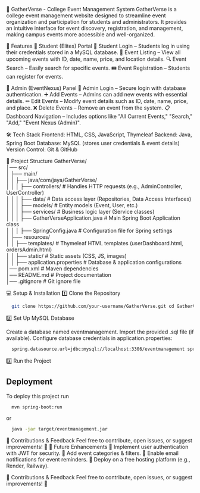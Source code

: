 📌 GatherVerse - College Event Management System
GatherVerse is a college event management website designed to streamline event organization and participation for students and administrators. It provides an intuitive interface for event discovery, registration, and management, making campus events more accessible and well-organized.

🚀 Features
🔹 Student (Elites) Portal
👤 Student Login – Students log in using their credentials stored in a MySQL database.
📅 Event Listing – View all upcoming events with ID, date, name, price, and location details.
🔍 Event Search – Easily search for specific events.
🎟 Event Registration – Students can register for events.

🔹 Admin (EventNexus) Panel
🔐 Admin Login – Secure login with database authentication.
➕ Add Events – Admins can add new events with essential details.
✏ Edit Events – Modify event details such as ID, date, name, price, and place.
❌ Delete Events – Remove an event from the system.
📋 Dashboard Navigation – Includes options like "All Current Events," "Search," "Add," "Event Nexus (Admin)".

🛠️ Tech Stack
Frontend: HTML, CSS, JavaScript, Thymeleaf
Backend: Java, Spring Boot
Database: MySQL (stores user credentials & event details)
Version Control: Git & GitHub

📂 Project Structure
GatherVerse/  
│── src/  
│   ├── main/  
│   │   ├── java/com/jaya/GatherVerse/  
│   │   │   ├── controllers/           # Handles HTTP requests (e.g., AdminController, UserController)  
│   │   │   ├── data/                   # Data access layer (Repositories, Data Access Interfaces)  
│   │   │   ├── models/                 # Entity models (Event, User, etc.)  
│   │   │   ├── services/               # Business logic layer (Service classes)  
│   │   │   ├── GatherVerseApplication.java  # Main Spring Boot Application class  
│   │   │   ├── SpringConfig.java        # Configuration file for Spring settings  
│   ├── resources/  
│   │   ├── templates/                   # Thymeleaf HTML templates (userDashboard.html, ordersAdmin.html)  
│   │   ├── static/                       # Static assets (CSS, JS, images)  
│   │   ├── application.properties        # Database & application configurations  
│── pom.xml                               # Maven dependencies  
│── README.md                             # Project documentation  
│── .gitignore                            # Git ignore file  


💻 Setup & Installation 
1️⃣ Clone the Repository 
```bash
  git clone https://github.com/your-username/GatherVerse.git cd GatherVerse 
```
2️⃣ Set Up MySQL Database

Create a database named eventmanagement. 
Import the provided .sql file (if available). 
Configure database credentials in application.properties: 
```bash
  spring.datasource.url=jdbc:mysql://localhost:3306/eventmanagement spring.datasource.username=root spring.datasource.password=yourpassword spring.jpa.hibernate.ddl-auto=update
```

3️⃣ Run the Project 
## Deployment

To deploy this project run

```bash
  mvn spring-boot:run
```
or
```bash
  java -jar target/eventmanagement.jar
```

📩 Contributions & Feedback Feel free to contribute, open issues, or suggest improvements! 🚀
🌱 Future Enhancements
🔹 Implement user authentication with JWT for security.
🔹 Add event categories & filters.
🔹 Enable email notifications for event reminders.
🔹 Deploy on a free hosting platform (e.g., Render, Railway).

📩 Contributions & Feedback
Feel free to contribute, open issues, or suggest improvements! 🚀
